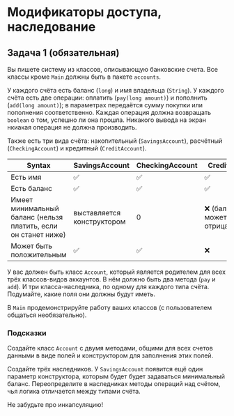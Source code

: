# Модификаторы доступа, наследование

## Задача 1 (обязательная)

Вы пишете систему из классов, описывающую банковские счета. Все классы кроме `Main` должны быть в пакете `accounts`.

У каждого счёта есть баланс (`long`) и имя владельца (`String`). У каждого счёта есть две операции: оплатить (`pay(long amount)`) и пополнить (`add(long amount)`); в параметрах передаётся сумму покупки или пополнения соответственно. Каждая операция должна возвращать `boolean` о том, успешно ли она прошла. Никакого вывода на экран нкиакая операция не должна производить.

Также есть три вида счёта: накопительный (`SavingsAccount`), расчётный (`CheckingAccount`) и кредитный (`CreditAccount`).

| Syntax | SavingsAccount | CheckingAccount | CreditAccount |
| --- | ----------- | --- | --- |
| Есть имя | :white_check_mark: | :white_check_mark: | :white_check_mark: |
| Есть баланс | :white_check_mark: | :white_check_mark: | :white_check_mark: |
| Имеет минимальный баланс (нельзя платить, если он станет ниже) | выставляется конструктором | 0 | :x: (баланс может быть отрицательным) |
| Может быть положительным | :white_check_mark: | :white_check_mark: | :x: |

У вас должен быть класс `Account`, который является родителем для всех трёх классов-видов аккаунтов. В нём должно быть два метода (`pay` и `add`). И три класса-наследника, по одному для каждого типа счёта. Подумайте, какие поля они должны будут иметь.

В `Main` продемонстрируйте работу ваших классов (с пользователем общаться необязательно).

### Подсказки

Создайте класс `Account` с двумя методами, общими для всех счетов данными в виде полей и конструктором для заполнения этих полей.

Создайте трёх наследников. У `SavingsAccount` появится ещё один параметр конструктора, которым будет будет задаваться минимальный баланс.
Переопределите в наследниках методы операций над счётом, чья логика отличается между типами счёта.

Не забудьте про инкапсуляцию!


